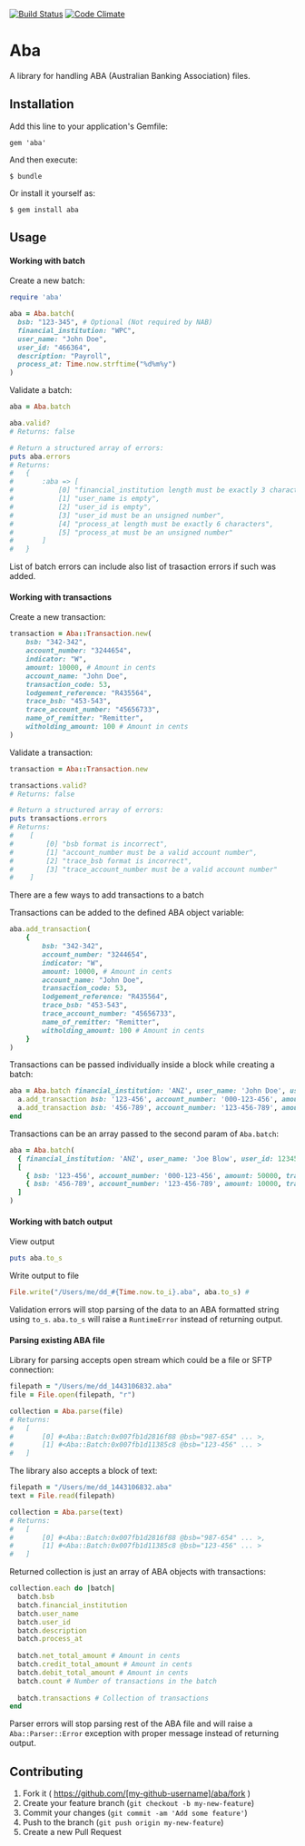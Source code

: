 [![Build Status](https://travis-ci.org/andrba/aba.svg?branch=master)](https://travis-ci.org/andrba/aba) [![Code Climate](https://codeclimate.com/github/andrba/aba/badges/gpa.svg)](https://codeclimate.com/github/andrba/aba)

# Aba

A library for handling ABA (Australian Banking Association) files.

## Installation

Add this line to your application's Gemfile:

    gem 'aba'

And then execute:

    $ bundle

Or install it yourself as:

    $ gem install aba

## Usage

#### Working with batch

Create a new batch:

```ruby
require 'aba'

aba = Aba.batch(
  bsb: "123-345", # Optional (Not required by NAB)
  financial_institution: "WPC",
  user_name: "John Doe",
  user_id: "466364",
  description: "Payroll",
  process_at: Time.now.strftime("%d%m%y")
)
```

Validate a batch:

```ruby
aba = Aba.batch

aba.valid?
# Returns: false

# Return a structured array of errors:
puts aba.errors
# Returns:
#   {
#       :aba => [
#           [0] "financial_institution length must be exactly 3 characters",
#           [1] "user_name is empty",
#           [2] "user_id is empty",
#           [3] "user_id must be an unsigned number",
#           [4] "process_at length must be exactly 6 characters",
#           [5] "process_at must be an unsigned number"
#       ]
#   }
```

List of batch errors can include also list of trasaction errors if such was added.

#### Working with transactions

Create a new transaction:

```ruby
transaction = Aba::Transaction.new(
    bsb: "342-342",
    account_number: "3244654",
    indicator: "W",
    amount: 10000, # Amount in cents
    account_name: "John Doe",
    transaction_code: 53,
    lodgement_reference: "R435564",
    trace_bsb: "453-543",
    trace_account_number: "45656733",
    name_of_remitter: "Remitter",
    witholding_amount: 100 # Amount in cents
)
```

Validate a transaction:

```ruby
transaction = Aba::Transaction.new

transactions.valid?
# Returns: false

# Return a structured array of errors:
puts transactions.errors
# Returns:
#    [
#        [0] "bsb format is incorrect",
#        [1] "account_number must be a valid account number",
#        [2] "trace_bsb format is incorrect",
#        [3] "trace_account_number must be a valid account number"
#    ]
```

There are a few ways to add transactions to a batch

Transactions can be added to the defined ABA object variable:

```ruby
aba.add_transaction(
    {
        bsb: "342-342",
        account_number: "3244654",
        indicator: "W",
        amount: 10000, # Amount in cents
        account_name: "John Doe",
        transaction_code: 53,
        lodgement_reference: "R435564",
        trace_bsb: "453-543",
        trace_account_number: "45656733",
        name_of_remitter: "Remitter",
        witholding_amount: 100 # Amount in cents
    }
)
```

Transactions can be passed individually inside a block while creating a batch:

```ruby
aba = Aba.batch financial_institution: 'ANZ', user_name: 'John Doe', user_id: 123456, process_at: 200615 do |a|
  a.add_transaction bsb: '123-456', account_number: '000-123-456', amount: 50000, transaction_code: 50
  a.add_transaction bsb: '456-789', account_number: '123-456-789', amount: 10000, transaction_code: 13
end
```

Transactions can be an array passed to the second param of `Aba.batch`:

```ruby
aba = Aba.batch(
  { financial_institution: 'ANZ', user_name: 'Joe Blow', user_id: 123456, process_at: 200615 },
  [
    { bsb: '123-456', account_number: '000-123-456', amount: 50000, transaction_code: 50 },
    { bsb: '456-789', account_number: '123-456-789', amount: 10000, transaction_code: 13 }
  ]
)
```

#### Working with batch output

View output

```ruby
puts aba.to_s
```

Write output to file

```ruby
File.write("/Users/me/dd_#{Time.now.to_i}.aba", aba.to_s) # 
```

Validation errors will stop parsing of the data to an ABA formatted string using
`to_s`. `aba.to_s` will raise a `RuntimeError` instead of returning output.

#### Parsing existing ABA file

Library for parsing accepts open stream which could be a file or SFTP connection:

```ruby
filepath = "/Users/me/dd_1443106832.aba"
file = File.open(filepath, "r")

collection = Aba.parse(file)
# Returns:
#   [
#       [0] #<Aba::Batch:0x007fb1d2816f88 @bsb="987-654" ... >,
#       [1] #<Aba::Batch:0x007fb1d11385c8 @bsb="123-456" ... >
#   ]
```

The library also accepts a block of text:
```ruby
filepath = "/Users/me/dd_1443106832.aba"
text = File.read(filepath)

collection = Aba.parse(text)
# Returns:
#   [
#       [0] #<Aba::Batch:0x007fb1d2816f88 @bsb="987-654" ... >,
#       [1] #<Aba::Batch:0x007fb1d11385c8 @bsb="123-456" ... >
#   ]
```

Returned collection is just an array of ABA objects with transactions:

```ruby
collection.each do |batch|
  batch.bsb
  batch.financial_institution
  batch.user_name
  batch.user_id
  batch.description
  batch.process_at
  
  batch.net_total_amount # Amount in cents
  batch.credit_total_amount # Amount in cents
  batch.debit_total_amount # Amount in cents
  batch.count # Number of transactions in the batch
  
  batch.transactions # Collection of transactions 
end
```

Parser errors will stop parsing rest of the ABA file and will raise
a `Aba::Parser::Error` exception with proper message instead of returning output.

## Contributing

1. Fork it ( https://github.com/[my-github-username]/aba/fork )
2. Create your feature branch (`git checkout -b my-new-feature`)
3. Commit your changes (`git commit -am 'Add some feature'`)
4. Push to the branch (`git push origin my-new-feature`)
5. Create a new Pull Request
